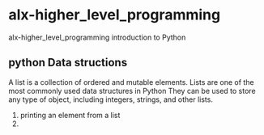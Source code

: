 # alx-higher_level_programming
alx-higher_level_programming introduction to Python

## python Data structions
A list is a collection of ordered and mutable elements.
Lists are one of the most commonly used data structures in Python
They can be used to store any type of object, including integers, strings, and other lists.

1. printing an element from a list
2.
